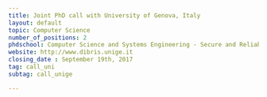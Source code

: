 ```yaml
---
title: Joint PhD call with University of Genova, Italy
layout: default
topic: Computer Science
number_of_positions: 2
phdschool: Computer Science and Systems Engineering - Secure and Reliable Systems
website: http://www.dibris.unige.it
closing_date : September 19th, 2017
tag: call_uni
subtag: call_unige

---
```

